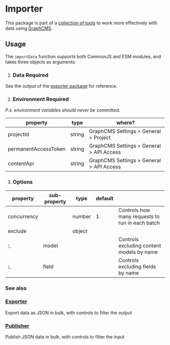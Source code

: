 # Importer

This package is part of a [collection of tools](../../../README.md) to work more effectively with data using [GraphCMS](https://graphcms.com/).

## Usage

The `importData` function supports both CommonJS and ESM modules, and takes three objects as arguments:

1. ### Data **Required**

See the output of the [exporter package](../exporter/readme.md) for reference.

2. ### Environment **Required**

_P.s. environment variables should never be committed._

| property             | type   | where?                                   |
| -------------------- | ------ | ---------------------------------------- |
| projectId            | string | GraphCMS Settings > General > Project    |
| permanentAccessToken | string | GraphCMS Settings > General > API Access |
| contentApi           | string | GraphCMS Settings > General > API Access |

3. ### Options

| property    | sub-property | type   | default |                                                 |
| ----------- | ------------ | ------ | ------- | ----------------------------------------------- |
| concurrency |              | number | 1       | Controls how many requests to run in each batch |
| exclude     |              | object |         |                                                 |
| ⎿           | model        |        |         | Controls excluding content models by name       |
| ⎿           | field        |        |         | Controls excluding fields by name               |

### See also

### [Exporter](../exporter/readme.md)

Export data as JSON in bulk, with controls to filter the output

### [Publisher](../publisher/readme.md)

Publish JSON data in bulk, with controls to filter the input
